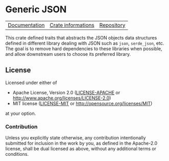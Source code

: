 # Generic JSON

<table><tr>
  <td><a href="https://docs.rs/generic-json">Documentation</a></td>
  <td><a href="https://crates.io/crates/generic-json">Crate informations</a></td>
  <td><a href="https://github.com/timothee-haudebourg/generic-json">Repository</a></td>
</tr></table>

This crate defined traits that abstracts the JSON objects data structures defined in different library dealing with JSON such as `json`, `serde_json`, etc. The goal is to remove hard dependencies to these libraries when possible, and allow downstream users to choose its preferred library.

## License

Licensed under either of

 * Apache License, Version 2.0 ([LICENSE-APACHE](LICENSE-APACHE) or http://www.apache.org/licenses/LICENSE-2.0)
 * MIT license ([LICENSE-MIT](LICENSE-MIT) or http://opensource.org/licenses/MIT)

at your option.

### Contribution

Unless you explicitly state otherwise, any contribution intentionally submitted
for inclusion in the work by you, as defined in the Apache-2.0 license, shall be dual licensed as above, without any
additional terms or conditions.